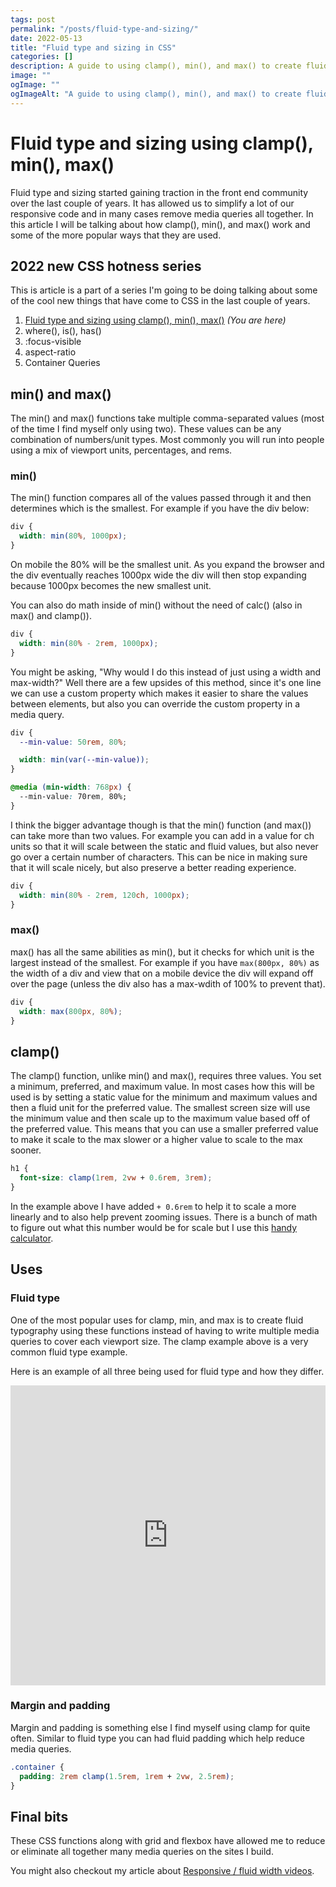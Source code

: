 ```yaml
---
tags: post
permalink: "/posts/fluid-type-and-sizing/"
date: 2022-05-13
title: "Fluid type and sizing in CSS"
categories: []
description: A guide to using clamp(), min(), and max() to create fluid type and sizing in CSS.
image: ""
ogImage: ""
ogImageAlt: "A guide to using clamp(), min(), and max() to create fluid type and sizing in CSS."
---
```


# Fluid type and sizing using clamp(), min(), max()

Fluid type and sizing started gaining traction in the front end community over the last couple of years. It has allowed us to simplify a lot of our responsive code and in many cases remove media queries all together. In this article I will be talking about how clamp(), min(), and max() work and some of the more popular ways that they are used.

<div class="series-block">

## 2022 new CSS hotness series

This is article is a part of a series I'm going to be doing talking about some of the cool new things that have come to CSS in the last couple of years.

1. [Fluid type and sizing using clamp(), min(), max()](/posts/fluid-type-and-sizing/) _(You are here)_
2. where(), is(), has()
3. :focus-visible
4. aspect-ratio
5. Container Queries

</div>

## min() and max()

The min() and max() functions take multiple comma-separated values (most of the time I find myself only using two). These values can be any combination of numbers/unit types. Most commonly you will run into people using a mix of viewport units, percentages, and rems.

### min()

The min() function compares all of the values passed through it and then determines which is the smallest. For example if you have the div below:

```css
div {
  width: min(80%, 1000px);
}
```

On mobile the 80% will be the smallest unit. As you expand the browser and the div eventually reaches 1000px wide the div will then stop expanding because 1000px becomes the new smallest unit.

You can also do math inside of min() without the need of calc() (also in max() and clamp()).

```css
div {
  width: min(80% - 2rem, 1000px);
}
```

You might be asking, "Why would I do this instead of just using a width and max-width?" Well there are a few upsides of this method, since it's one line we can use a custom property which makes it easier to share the values between elements, but also you can override the custom property in a media query.

```css
div {
  --min-value: 50rem, 80%;

  width: min(var(--min-value));
}

@media (min-width: 768px) {
  --min-value: 70rem, 80%;
}
```

I think the bigger advantage though is that the min() function (and max()) can take more than two values. For example you can add in a value for ch units so that it will scale between the static and fluid values, but also never go over a certain number of characters. This can be nice in making sure that it will scale nicely, but also preserve a better reading experience.

```css
div {
  width: min(80% - 2rem, 120ch, 1000px);
}
```

### max()

max() has all the same abilities as min(), but it checks for which unit is the largest instead of the smallest. For example if you have `max(800px, 80%)` as the width of a div and view that on a mobile device the div will expand off over the page (unless the div also has a max-wdith of 100% to prevent that).

```css
div {
  width: max(800px, 80%);
}
```

## clamp()

The clamp() function, unlike min() and max(), requires three values. You set a minimum, preferred, and maximum value. In most cases how this will be used is by setting a static value for the minimum and maximum values and then a fluid unit for the preferred value. The smallest screen size will use the minimum value and then scale up to the maximum value based off of the preferred value. This means that you can use a smaller preferred value to make it scale to the max slower or a higher value to scale to the max sooner.

```css
h1 {
  font-size: clamp(1rem, 2vw + 0.6rem, 3rem);
}
```

In the example above I have added `+ 0.6rem` to help it to scale a more linearly and to also help prevent zooming issues. There is a bunch of math to figure out what this number would be for scale but I use this [handy calculator](https://royalfig.github.io/fluid-typography-calculator/).

## Uses

### Fluid type

One of the most popular uses for clamp, min, and max is to create fluid typography using these functions instead of having to write multiple media queries to cover each viewport size. The clamp example above is a very common fluid type example.

Here is an example of all three being used for fluid type and how they differ.

<iframe height="480" style="width: 100%;" scrolling="no" title="Min, max, and clamp example on Codepen" src="https://codepen.io/craigwfox/embed/VwQjVyJ?default-tab=html%2Cresult" frameborder="no" loading="lazy" allowtransparency="true" allowfullscreen="true">
  See the Pen <a href="https://codepen.io/craigwfox/pen/VwQjVyJ">
  min and max example</a> by Craig Fox (<a href="https://codepen.io/craigwfox">@craigwfox</a>)
  on <a href="https://codepen.io">CodePen</a>.
</iframe>

### Margin and padding

Margin and padding is something else I find myself using clamp for quite often. Similar to fluid type you can had fluid padding which help reduce media queries.

```css
.container {
  padding: 2rem clamp(1.5rem, 1rem + 2vw, 2.5rem);
}
```

## Final bits

These CSS functions along with grid and flexbox have allowed me to reduce or eliminate all together many media queries on the sites I build.

You might also checkout my article about [Responsive / fluid width videos](https://craigwfox.com/posts/responsive-video-embeds/).
